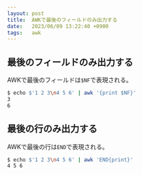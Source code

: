 ```yaml
---
layout: post
title:  AWKで最後のフィールドのみ出力する
date:   2023/06/09 13:22:40 +0900
tags:   awk
---
```


## 最後のフィールドのみ出力する

AWKで最後のフィールドは`$NF`で表現される。

```sh
$ echo $'1 2 3\n4 5 6' | awk '{print $NF}'
3
6
```

## 最後の行のみ出力する

AWKで最後の行は`END`で表現される。

```sh
$ echo $'1 2 3\n4 5 6' | awk 'END{print}'
4 5 6
```
